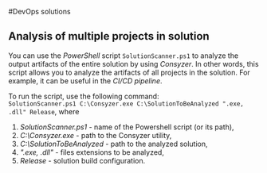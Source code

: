 #DevOps solutions

## Analysis of multiple projects in solution
You can use the *PowerShell* script ```SolutionScanner.ps1``` to analyze the output artifacts of the entire solution by using *Consyzer*.
In other words, this script allows you to analyze the artifacts of all projects in the solution.
For example, it can be useful in the *CI/CD pipeline*.

To run the script, use the following command:       
```SolutionScanner.ps1 C:\Consyzer.exe C:\SolutionToBeAnalyzed ".exe, .dll" Release```, where        
1) *SolutionScanner.ps1* - name of the Powershell script (or its path),          
2) *C:\Consyzer.exe* - path to the Consyzer utility,       
3) *C:\SolutionToBeAnalyzed* - path to the analyzed solution,        
4) *".exe, .dll"* - files extensions to be analyzed,        
5) *Release* - solution build configuration.       

